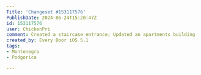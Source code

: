 ```yaml
---
Title: 'Changeset #153117576'
PublishDate: 2024-06-24T15:20:47Z
id: 153117576
user: ChickenPri
comment: Created a staircase entrance; Updated an apartments building
created_by: Every Door iOS 5.1
tags:
- Montenegro
- Podgorica

---
```

